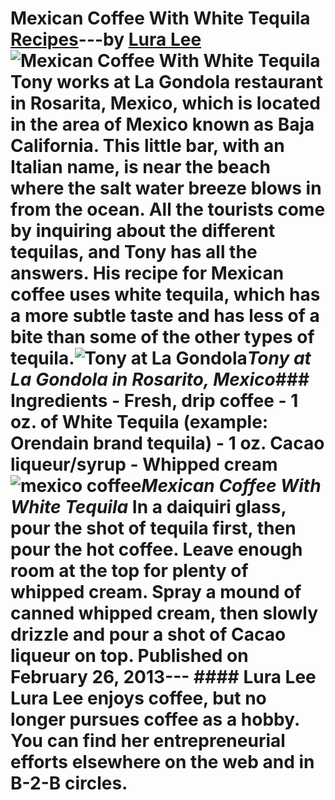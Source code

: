 # Mexican Coffee With White Tequila [Recipes](https://ineedcoffee.com/section/coffee-recipes/)---by [Lura Lee](https://ineedcoffee.com/by/lura-lee/)![Mexican Coffee With White Tequila](https://ineedcoffee.com/images/posts/mexican-coffee-with-white-tequila/tony1.jpg) Tony works at La Gondola restaurant in Rosarita, Mexico, which is located in the area of Mexico known as Baja California. This little bar, with an Italian name, is near the beach where the salt water breeze blows in from the ocean. All the tourists come by inquiring about the different tequilas, and Tony has all the answers. His recipe for Mexican coffee uses white tequila, which has a more subtle taste and has less of a bite than some of the other types of tequila.![Tony at La Gondola ](https://ineedcoffee.com/assets/tony1.Bs-zxrXe_ipSx7.webp)_Tony at La Gondola in Rosarito, Mexico_### Ingredients - Fresh, drip coffee - 1 oz. of White Tequila (example: Orendain brand tequila) - 1 oz. Cacao liqueur/syrup - Whipped cream![mexico coffee](https://ineedcoffee.com/assets/mexico125x125.C3vcIuWT_2195Mn.webp)_Mexican Coffee With White Tequila_ In a daiquiri glass, pour the shot of tequila first, then pour the hot coffee. Leave enough room at the top for plenty of whipped cream. Spray a mound of canned whipped cream, then slowly drizzle and pour a shot of Cacao liqueur on top. Published on February 26, 2013--- #### Lura Lee Lura Lee enjoys coffee, but no longer pursues coffee as a hobby. You can find her entrepreneurial efforts elsewhere on the web and in B-2-B circles.